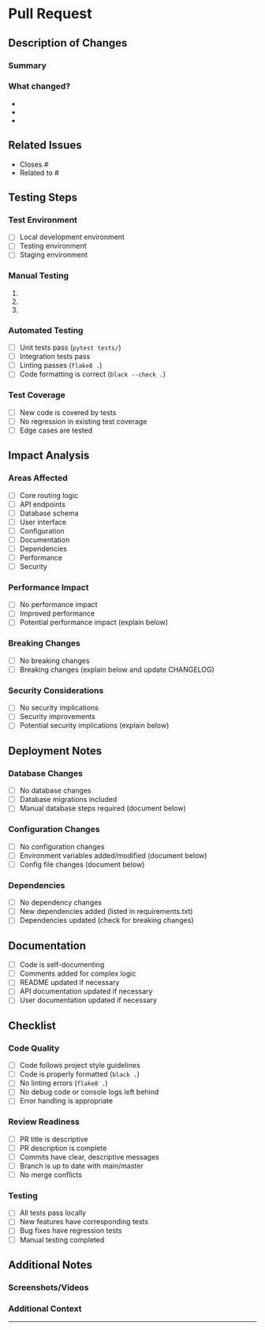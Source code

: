 # Pull Request

## Description of Changes
<!-- Provide a clear and concise description of what changes you've made -->

### Summary
<!-- Brief overview of the changes -->

### What changed?
<!-- List the specific changes made -->
- 
- 
- 

## Related Issues
<!-- Link to related issues using GitHub keywords -->
<!-- Examples: "Closes #123", "Fixes #456", "Related to #789" -->

- Closes #
- Related to #

## Testing Steps
<!-- Describe the steps to test your changes -->

### Test Environment
- [ ] Local development environment
- [ ] Testing environment
- [ ] Staging environment

### Manual Testing
<!-- Describe manual testing steps -->
1. 
2. 
3. 

### Automated Testing
- [ ] Unit tests pass (`pytest tests/`)
- [ ] Integration tests pass
- [ ] Linting passes (`flake8 .`)
- [ ] Code formatting is correct (`black --check .`)

### Test Coverage
- [ ] New code is covered by tests
- [ ] No regression in existing test coverage
- [ ] Edge cases are tested

## Impact Analysis

### Areas Affected
<!-- Check all that apply -->
- [ ] Core routing logic
- [ ] API endpoints
- [ ] Database schema
- [ ] User interface
- [ ] Configuration
- [ ] Documentation
- [ ] Dependencies
- [ ] Performance
- [ ] Security

### Performance Impact
<!-- Describe any performance implications -->
- [ ] No performance impact
- [ ] Improved performance
- [ ] Potential performance impact (explain below)

<!-- If performance impact, explain: -->

### Breaking Changes
- [ ] No breaking changes
- [ ] Breaking changes (explain below and update CHANGELOG)

<!-- If breaking changes, explain migration path: -->

### Security Considerations
- [ ] No security implications
- [ ] Security improvements
- [ ] Potential security implications (explain below)

<!-- If security implications, explain: -->

## Deployment Notes

### Database Changes
- [ ] No database changes
- [ ] Database migrations included
- [ ] Manual database steps required (document below)

### Configuration Changes
- [ ] No configuration changes
- [ ] Environment variables added/modified (document below)
- [ ] Config file changes (document below)

### Dependencies
- [ ] No dependency changes
- [ ] New dependencies added (listed in requirements.txt)
- [ ] Dependencies updated (check for breaking changes)

## Documentation
- [ ] Code is self-documenting
- [ ] Comments added for complex logic
- [ ] README updated if necessary
- [ ] API documentation updated if necessary
- [ ] User documentation updated if necessary

## Checklist
<!-- Ensure all items are completed before requesting review -->

### Code Quality
- [ ] Code follows project style guidelines
- [ ] Code is properly formatted (`black .`)
- [ ] No linting errors (`flake8 .`)
- [ ] No debug code or console logs left behind
- [ ] Error handling is appropriate

### Review Readiness
- [ ] PR title is descriptive
- [ ] PR description is complete
- [ ] Commits have clear, descriptive messages
- [ ] Branch is up to date with main/master
- [ ] No merge conflicts

### Testing
- [ ] All tests pass locally
- [ ] New features have corresponding tests
- [ ] Bug fixes have regression tests
- [ ] Manual testing completed

## Additional Notes
<!-- Any additional information for reviewers -->

### Screenshots/Videos
<!-- If UI changes, include screenshots or videos -->

### Additional Context
<!-- Any other context or information that would be helpful for reviewers -->

---

<!-- 
Template Usage Notes:
- Delete sections that don't apply to your PR
- Be thorough in your descriptions
- Link to relevant issues and documentation
- Ensure all checklist items are completed before requesting review
-->